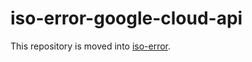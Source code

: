 # iso-error-google-cloud-api

This repository is moved into [iso-error](https://github.com/unional/iso-error/tree/main/packages/iso-error-google-cloud-api).
